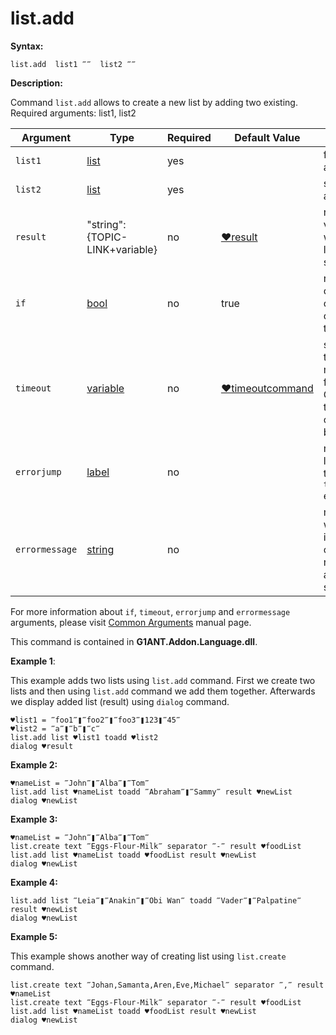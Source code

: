 # list.add

**Syntax:**

```G1ANT
list.add  list1 ‴‴  list2 ‴‴
```

**Description:**

Command `list.add` allows to create a new list by adding two existing. Required arguments: list1, list2

| Argument | Type | Required | Default Value | Description |
| -------- | ---- | -------- | ------------- | ----------- |
|`list1`| [list](https://github.com/G1ANT-Robot/G1ANT.Manual/blob/master/G1ANT-Language/Structures/list.md) | yes | | first list to add|
|`list2`| [list](https://github.com/G1ANT-Robot/G1ANT.Manual/blob/master/G1ANT-Language/Structures/list.md) | yes |  | second list to add |
|`result`| "string":{TOPIC-LINK+variable} | no | [♥result](https://github.com/G1ANT-Robot/G1ANT.Manual/blob/master/G1ANT-Language/Common-Arguments.md)   | name of variable where new list will be stored|
|`if`| [bool](https://github.com/G1ANT-Robot/G1ANT.Manual/blob/master/G1ANT-Language/Structures/bool.md) | no | true | runs the command only if condition is true |
|`timeout`| [variable](https://github.com/G1ANT-Robot/G1ANT.Manual/blob/master/G1ANT-Language/Special-Characters/variable.md) | no | [♥timeoutcommand](https://github.com/G1ANT-Robot/G1ANT.Manual/blob/master/G1ANT-Language/Variables/Special-Variables.md)  | specifies time in milliseconds for G1ANT.Robot to wait for the command to be executed |
|`errorjump` | [label](https://github.com/G1ANT-Robot/G1ANT.Manual/blob/master/G1ANT-Language/Structures/label.md) | no | | name of the label to jump to if given `timeout` expires |
|`errormessage`| [string](https://github.com/G1ANT-Robot/G1ANT.Manual/blob/master/G1ANT-Language/Structures/string.md) | no |  | message that will be shown in case error occurs and no `errorjump` argument is specified |

For more information about `if`, `timeout`, `errorjump` and `errormessage` arguments, please visit [Common Arguments](https://github.com/G1ANT-Robot/G1ANT.Manual/blob/master/G1ANT-Language/Common-Arguments.md)  manual page.

This command is contained in **G1ANT.Addon.Language.dll**.

**Example 1**:

This example adds two lists using `list.add` command. First we create two lists and then using `list.add` command we add them together. Afterwards we display added list (result) using `dialog` command.

```G1ANT
♥list1 = ‴foo1‴❚‴foo2‴❚‴foo3‴❚123❚‴45‴
♥list2 = ‴a‴❚‴b‴❚‴c‴
list.add list ♥list1 toadd ♥list2
dialog ♥result
```

**Example 2:**

```G1ANT
♥nameList = ‴John‴❚‴Alba‴❚‴Tom‴
list.add list ♥nameList toadd ‴Abraham‴❚‴Sammy‴ result ♥newList
dialog ♥newList
```

**Example 3:**

```G1ANT
♥nameList = ‴John‴❚‴Alba‴❚‴Tom‴
list.create text ‴Eggs-Flour-Milk‴ separator ‴-‴ result ♥foodList
list.add list ♥nameList toadd ♥foodList result ♥newList
dialog ♥newList
```

**Example 4:**

```G1ANT
list.add list ‴Leia‴❚‴Anakin‴❚‴Obi Wan‴ toadd ‴Vader‴❚‴Palpatine‴ result ♥newList
dialog ♥newList
```

**Example 5:**

This example shows another way of creating list using `list.create` command.

```G1ANT
list.create text ‴Johan,Samanta,Aren,Eve,Michael‴ separator ‴,‴ result ♥nameList
list.create text ‴Eggs-Flour-Milk‴ separator ‴-‴ result ♥foodList
list.add list ♥nameList toadd ♥foodList result ♥newList
dialog ♥newList
```

